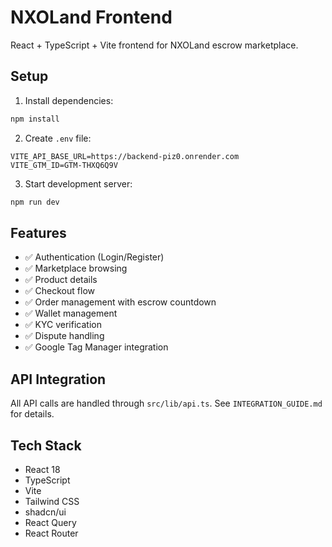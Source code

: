 # NXOLand Frontend

React + TypeScript + Vite frontend for NXOLand escrow marketplace.

## Setup

1. Install dependencies:
```bash
npm install
```

2. Create `.env` file:
```env
VITE_API_BASE_URL=https://backend-piz0.onrender.com
VITE_GTM_ID=GTM-THXQ6Q9V
```

3. Start development server:
```bash
npm run dev
```

## Features

- ✅ Authentication (Login/Register)
- ✅ Marketplace browsing
- ✅ Product details
- ✅ Checkout flow
- ✅ Order management with escrow countdown
- ✅ Wallet management
- ✅ KYC verification
- ✅ Dispute handling
- ✅ Google Tag Manager integration

## API Integration

All API calls are handled through `src/lib/api.ts`. See `INTEGRATION_GUIDE.md` for details.

## Tech Stack

- React 18
- TypeScript
- Vite
- Tailwind CSS
- shadcn/ui
- React Query
- React Router
